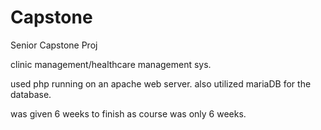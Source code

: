 # Capstone
Senior Capstone Proj 


clinic management/healthcare management sys.


used php running on an apache web server. also utilized mariaDB for the database. 


was given 6 weeks to finish as course was only 6 weeks.
